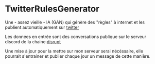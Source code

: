 # TwitterRulesGenerator

Une - assez vieille - IA (GAN) qui génère des "règles" à internet et les publient automatiquement sur [twitter](https://twitter.com/DisruptRuleBot)

Les données en entrée sont des conversations publique sur le serveur discord de la chaine [disrupt](https://www.youtube.com/c/disruptreality)

Une mise à jour pour la mettre sur mon serveur serai nécéssaire, elle pourrait s'entrainer et publier chaque jour un message de cette manière.
